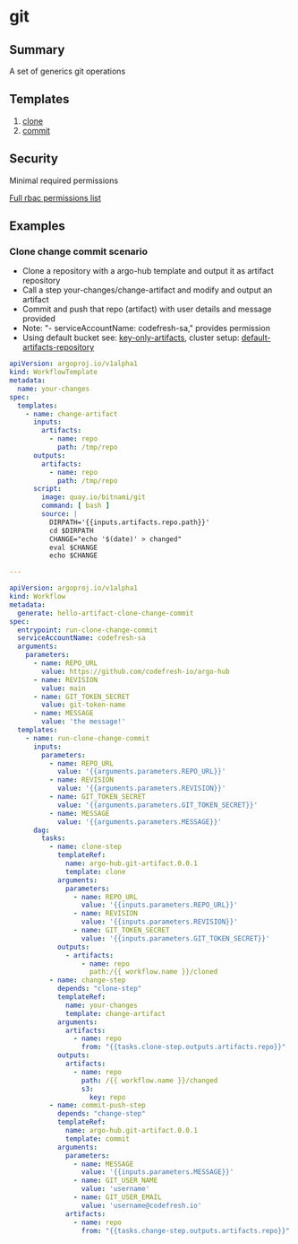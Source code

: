 # git

## Summary

A set of generics git operations

## Templates

1. [clone](https://github.com/codefresh-io/argo-hub/blob/main/workflows/git-artifact/versions/0.0.1/docs/clone.md)
2. [commit](https://github.com/codefresh-io/argo-hub/blob/main/workflows/git-artifact/versions/0.0.1/docs/commit.md)

## Security

Minimal required permissions

[Full rbac permissions list](https://github.com/codefresh-io/argo-hub/blob/main/workflows/git-artifact/versions/0.0.1/rbac.yaml)


## Examples
### Clone change commit scenario
* Clone a repository with a argo-hub template and output it as artifact repository
* Call a step your-changes/change-artifact and modify and output an artifact
* Commit and push that repo (artifact) with user details and message provided
* Note: "- serviceAccountName: codefresh-sa," provides permission 
* Using default bucket see: [key-only-artifacts](https://argoproj.github.io/argo-workflows/key-only-artifacts), cluster setup: [default-artifacts-repository](https://argoproj.github.io/argo-workflows/artifact-repository-ref)

```yaml
apiVersion: argoproj.io/v1alpha1
kind: WorkflowTemplate
metadata:
  name: your-changes
spec:
  templates:
    - name: change-artifact
      inputs:
        artifacts:
          - name: repo
            path: /tmp/repo
      outputs:
        artifacts:
          - name: repo
            path: /tmp/repo
      script:
        image: quay.io/bitnami/git
        command: [ bash ]
        source: |
          DIRPATH='{{inputs.artifacts.repo.path}}'
          cd $DIRPATH
          CHANGE="echo '$(date)' > changed"
          eval $CHANGE
          echo $CHANGE

---

apiVersion: argoproj.io/v1alpha1
kind: Workflow
metadata:
  generate: hello-artifact-clone-change-commit
spec:
  entrypoint: run-clone-change-commit
  serviceAccountName: codefresh-sa
  arguments:
    parameters:
      - name: REPO_URL
        value: https://github.com/codefresh-io/argo-hub
      - name: REVISION
        value: main
      - name: GIT_TOKEN_SECRET
        value: git-token-name
      - name: MESSAGE
        value: 'the message!'
  templates:
    - name: run-clone-change-commit
      inputs:
        parameters:
          - name: REPO_URL
            value: '{{arguments.parameters.REPO_URL}}'
          - name: REVISION
            value: '{{arguments.parameters.REVISION}}'
          - name: GIT_TOKEN_SECRET
            value: '{{arguments.parameters.GIT_TOKEN_SECRET}}'
          - name: MESSAGE
            value: '{{arguments.parameters.MESSAGE}}'
      dag:
        tasks:
          - name: clone-step
            templateRef:
              name: argo-hub.git-artifact.0.0.1
              template: clone
            arguments:
              parameters:
                - name: REPO_URL
                  value: '{{inputs.parameters.REPO_URL}}'
                - name: REVISION
                  value: '{{inputs.parameters.REVISION}}'
                - name: GIT_TOKEN_SECRET
                  value: '{{inputs.parameters.GIT_TOKEN_SECRET}}'
            outputs:
              - artifacts:
                  - name: repo
                    path:/{{ workflow.name }}/cloned
          - name: change-step
            depends: "clone-step"
            templateRef:
              name: your-changes
              template: change-artifact
            arguments:
              artifacts:
                - name: repo
                  from: "{{tasks.clone-step.outputs.artifacts.repo}}"
            outputs:
              artifacts:
                - name: repo
                  path: /{{ workflow.name }}/changed
                  s3:
                    key: repo
          - name: commit-push-step
            depends: "change-step"
            templateRef:
              name: argo-hub.git-artifact.0.0.1
              template: commit
            arguments:
              parameters:
                - name: MESSAGE
                  value: '{{inputs.parameters.MESSAGE}}'
                - name: GIT_USER_NAME
                  value: 'username'
                - name: GIT_USER_EMAIL
                  value: 'username@codefresh.io'
              artifacts:
                - name: repo
                  from: "{{tasks.change-step.outputs.artifacts.repo}}"
```
